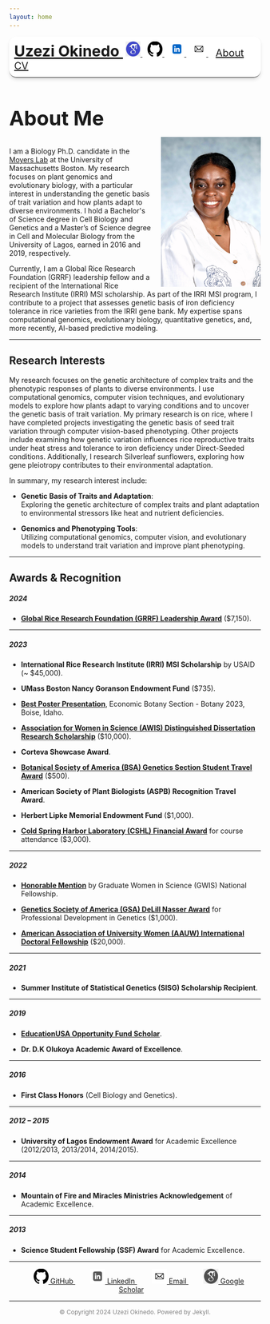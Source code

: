 ```yaml
---
layout: home
---
```


<!-- Top Navigation with Logo Links -->
<div style="background-color: white; padding: 10px; text-align: left; 
            border-bottom: 2px solid grey; border-radius: 15px; 
            box-shadow: 0 4px 6px rgba(0, 0, 0, 0.1);">
  <a href="https://uzezi93.github.io/uzezi-okinedo/" style="font-size: 30px; font-weight: bold;">Uzezi Okinedo
  </a>
  <a href="https://scholar.google.com/citations?user=LJ4IudYAAAAJ&hl=en" target="_blank" style="margin: 0 5px;">
    <img src="assets/googlescholar.jpeg" alt="Google Scholar" style="width: 30px; height: 30px;"/>
  </a>
  <a href="https://github.com/Uzezi93" target="_blank" style="margin: 0 5px;">
    <img src="assets/github.png" alt="GitHub" style="width: 30px; height: 30px;"/>
  </a>
  <a href="https://www.linkedin.com/in/uzezi-okinedo-978bb0110" target="_blank" style="margin: 0 5px;">
    <img src="assets/linked-in.png" alt="LinkedIn" style="width: 30px; height: 30px;"/>
  </a>
  <a href="mailto:Uzezi.Okinedo001@umb.edu" style="margin: 0 5px;">
    <img src="assets/email-logo.jpeg" alt="Email" style="width: 30px; height: 30px;"/>
  </a>
  <a href="https://uzezi93.github.io/uzezi-okinedo/" style="font-size: 20px; margin-left: 10px; margin-right: 10px;">About
  </a>
  <a href="assets/CV.pdf" style="font-size: 20px;">CV
  </a>
</div>


<h2 style="font-size: 40px;">About Me</h2>

<img src="assets/IMG_1496.jpeg" alt="My Photo" style="width: 200px; height: 300px; border-radius: 0; float: right; margin-left: 20px; margin-top: -20px;" />

I am a Biology Ph.D. candidate in the [Moyers Lab](https://www.brookmoyers.com) at the University of Massachusetts Boston. My research focuses on plant genomics and evolutionary biology, with a particular interest in understanding the genetic basis of trait variation and how plants adapt to diverse environments. I hold a Bachelor's of Science degree in Cell Biology and Genetics and a Master’s of Science degree in Cell and Molecular Biology from the University of Lagos, earned in 2016 and 2019, respectively.

Currently, I am a Global Rice Research Foundation (GRRF) leadership fellow and a recipient of the International Rice Research Institute (IRRI) MSI scholarship. As part of the IRRI MSI program, I contribute to a project that assesses genetic basis of iron deficiency tolerance in rice varieties from the IRRI gene bank. My expertise spans computational genomics, evolutionary biology, quantitative genetics, and, more recently, AI-based predictive modeling.

---

## Research Interests

My research focuses on the genetic architecture of complex traits and the phenotypic responses of plants to diverse environments. I use computational genomics, computer vision techniques, and evolutionary models to explore how plants adapt to varying conditions and to uncover the genetic basis of trait variation. My primary research is on rice, where I have completed projects investigating the genetic basis of seed trait variation through computer vision-based phenotyping. Other projects include examining how genetic variation influences rice reproductive traits under heat stress and tolerance to iron deficiency under Direct-Seeded conditions. Additionally, I research Silverleaf sunflowers, exploring how gene pleiotropy contributes to their environmental adaptation.

In summary, my research interest include:

- **Genetic Basis of Traits and Adaptation**:  
  Exploring the genetic architecture of complex traits and plant adaptation to environmental stressors like heat and nutrient deficiencies.

- **Genomics and Phenotyping Tools**:  
  Utilizing computational genomics, computer vision, and evolutionary models to understand trait variation and improve plant phenotyping.

---

## Awards & Recognition

##### **2024** 
- **[Global Rice Research Foundation (GRRF) Leadership Award](https://ricefound.org/award-winners/)** ($7,150).

---

##### **2023** 
- **International Rice Research Institute (IRRI) MSI Scholarship** by USAID (~ $45,000).  

- **UMass Boston Nancy Goranson Endowment Fund** ($735).  

- **[Best Poster Presentation](https://botany.org/home/awards/annual-award-recipients/2023-award-recipients.html)**, Economic Botany Section - Botany 2023, Boise, Idaho.  

- **[Association for Women in Science (AWIS) Distinguished Dissertation Research Scholarship](https://awis.org/scholarships/)** ($10,000).  

- **Corteva Showcase Award**.  

- **[Botanical Society of America (BSA) Genetics Section Student Travel Award](https://botany.org/home/awards/annual-award-recipients/2023-award-recipients.html)** ($500).  

- **American Society of Plant Biologists (ASPB) Recognition Travel Award**.  

- **Herbert Lipke Memorial Endowment Fund** ($1,000).  

- **[Cold Spring Harbor Laboratory (CSHL) Financial Award](https://meetings.cshl.edu/alumni.aspx?course=C-PLAN&year=18)** for course attendance ($3,000).

---

##### **2022** 
- **[Honorable Mention](https://www.gwis.org/page/past_fellowships)** by Graduate Women in Science (GWIS) National Fellowship.

- **[Genetics Society of America (GSA) DeLill Nasser Award](https://genestogenomes.org/congratulations-to-the-spring-2022-delill-nasser-awardees/)** for Professional Development in Genetics ($1,000).

- **[American Association of University Women (AAUW) International Doctoral Fellowship](https://www.aauw.org/fellowships_directory/#rid6616)** ($20,000).

---

##### **2021** 
- **Summer Institute of Statistical Genetics (SISG) Scholarship Recipient**.

---

##### **2019** 
- **[EducationUSA Opportunity Fund Scholar](https://thenationonlineng.net/u-s-opportunity-funds-scholars-share-experience/#google_vignette)**.

- **Dr. D.K Olukoya Academic Award of Excellence**.

---

##### **2016** 
- **First Class Honors** (Cell Biology and Genetics).

---

##### **2012 – 2015** 
- **University of Lagos Endowment Award** for Academic Excellence (2012/2013, 2013/2014, 2014/2015).

---

##### **2014** 
- **Mountain of Fire and Miracles Ministries Acknowledgement** of Academic Excellence.

---

##### **2013** 
- **Science Student Fellowship (SSF) Award** for Academic Excellence.


---

<div style="text-align: center;">
  <a href="https://github.com/Uzezi93" target="_blank" style="margin: 0 15px;">
    <img src="assets/github.png" alt="GitHub" style="width: 30px; height: 30px; filter: grayscale(100%);"/>
    GitHub
  </a>
  <a href="https://www.linkedin.com/in/uzezi-okinedo-978bb0110" target="_blank" style="margin: 0 15px;">
    <img src="assets/linked-in.png" alt="LinkedIn" style="width: 30px; height: 30px; filter: grayscale(100%);"/>
    LinkedIn
  </a>
  <a href="mailto:Uzezi.Okinedo001@umb.edu" style="margin: 0 15px;">
    <img src="assets/email-logo.jpeg" alt="Email" style="width: 30px; height: 30px; filter: grayscale(100%);"/>
    Email
  </a>
  <a href="https://scholar.google.com/citations?user=LJ4IudYAAAAJ&hl=en" target="_blank" style="margin: 0 15px;">
    <img src="assets/googlescholar.jpeg" alt="Google Scholar" style="width: 30px; height: 30px; filter: grayscale(100%);"/>
    Google Scholar
  </a>
</div>

---

<div style="text-align: center; color: grey; font-size: 12px;">
  © Copyright 2024 Uzezi Okinedo. Powered by Jekyll.
</div>

